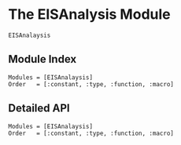 # The EISAnalysis Module

```@docs
EISAnalaysis
```

## Module Index

```@index
Modules = [EISAnalaysis]
Order   = [:constant, :type, :function, :macro]
```
## Detailed API

```@autodocs
Modules = [EISAnalaysis]
Order   = [:constant, :type, :function, :macro]
```